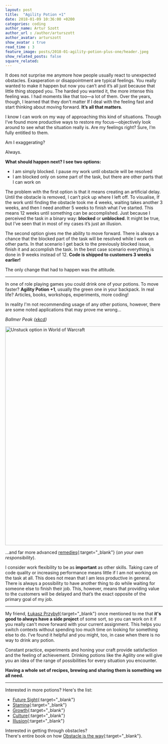 ```yaml
---
layout: post
title:  "Agility Potion +1"
date: 2018-01-09 10:36:00 +0200
categories: coding
author_name: Artur Szott
author_url : /author/arturszott
author_avatar: arturszott
show_avatar : true
read_time : 3
feature_image: posts/2018-01-agility-potion-plus-one/header.jpeg
show_related_posts: false
square_related:
---
```


It does not surprise me anymore how people usually react to unexpected obstacles. Exasperation or disappointment are typical feelings. You really wanted to make it happen but now you can’t and it’s all just because that little thing stopped you. The harded you wanted it, the more intense this feeling was. I had moments like that too—a lot of them. Over the years, though, I learned that they don’t matter If I deal with the feeling fast and start thinking about moving forward. **It’s all that matters**.

I know I can work on my way of approaching this kind of situations. Though I’ve found more productive ways to restore my focus—objectively look around to see what the situation really is. Are my feelings right? Sure, I’m fully entitled to them.

Am I exaggerating?

Always.

**What should happen next? I see two options:**

- I am simply blocked. I pause my work until obstacle will be resolved
- I am blocked only on some part of the task, but there are other parts that I can work on

The problem with the first option is that it means creating an artificial delay. Until the obstacle is removed, I can’t pick up where I left off. To visualise, If the work until finding the obstacle took me 4 weeks, waiting takes another 3 weeks, and then I need another 5 weeks to finish what I’ve started. This means 12 weeks until something can be accomplished. Just because I perceived the task in a binary way: **blocked** or **unblocked**. It might be true, but I’ve seen that in most of my cases it’s just an illusion.

The second option gives me the ability to move forward. There is always a chance that the blocked part of the task will be resolved while I work on other parts. In that scenario I get back to the previously blocked issue, finish it and accomplish the task. In the best case scenario everything is done in 9 weeks instead of 12. **Code is shipped to customers 3 weeks earlier!**

The only change that had to happen was the attitude.

---------------------

In one of role playing games you could drink one of your potions. To move faster? **Agility Potion +1**, usually the green one in your backpack. In real life? Articles, books, workshops, experiments, more coding!

In reality I'm not recommending usage of any other potions, however, there are some noted applications that may prove me wrong...

<em class="snippet-description">Ballmer Peak (<a href="https://xkcd.com/323/" target="_blank">xkcd</a>)</em>

 <img src="https://imgs.xkcd.com/comics/ballmer_peak.png" alt="Unstuck option in World of Warcraft" class="centered" width="700" />

...and far more advanced [remedies][nootropics]{:target="_blank"} (*on your own responsibility*).

I consider work flexibility to be as **important** as other skills. Taking care of code quality or increasing performance means little if I am not working on the task at all. This does not mean that I am less productive in general. There is always a possibility to have another thing to do while waiting for someone else to finish their job. This, however, means that providing value to the customers will be delayed and that’s the exact opposite of the primary goal of my job.

---------------------

My friend, [Łukasz Przybył][lprzybyl]{:target="_blank"} once mentioned to me that **it's good to always have a  side project** of some sort, so you can work on it if you really can't move forward with your current assignment. This helps you switch contexts without spending too much time on looking for something else to do. I’ve found it helpful and you might, too, in case when there is no way to drink any potion.

Constant practice, experiments and honing your craft provide satisfaction and the feeling of achievement. Drinking potions like the Agility one will give you an idea of the range of possibilities for every situation you encounter.

**Having a whole set of recipes, brewing and sharing them is something we all need.**

---------------------

Interested in more potions? Here's the list:
- [Future Sight][jsmolak]{:target="_blank"}
- [Stamina][ygladow]{:target="_blank"}
- [Growth][aszott]{:target="_blank"}
- [Culture][lprzybyl2]{:target="_blank"}
- [Illusion][mkredenweis]{:target="_blank"}

Interested in getting through obstacles?<br />
There's entire book on how [Obstacle is the way][obstacle]{:target="_blank"}.


[lprzybyl]: http://techblog.holidaycheck.com/author/luprzybyl
[lprzybyl2]: http://techblog.holidaycheck.com/post/2017/01/17/adapting-devops-culture-with-calms
[jsmolak]: http://techblog.holidaycheck.com/post/2018/01/02/testing-code-that-isnt-there-yet
[ygladow]: http://techblog.holidaycheck.com/post/2017/07/10/hc-katas
[aszott]: http://techblog.holidaycheck.com/post/2017/07/10/on-personal-development
[mkredenweis]: http://techblog.holidaycheck.com/post/2017/12/22/responsive-images-srcset-and-sizes
[obstacle]: https://www.goodreads.com/book/show/18668059-the-obstacle-is-the-way
[nootropics]: https://bebrainfit.com/brain-enhancing-drugs/
[xkcd]: https://imgs.xkcd.com/comics/ballmer_peak.png
